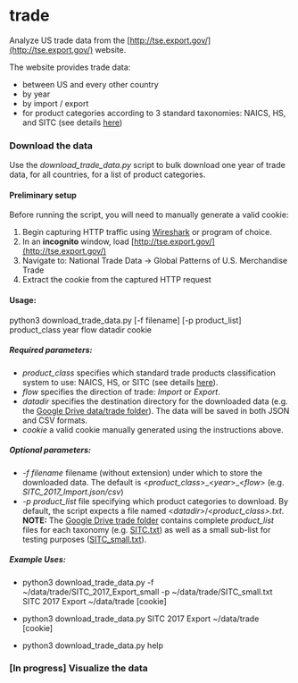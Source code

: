 # trade

Analyze US trade data from the [http://tse.export.gov/](http://tse.export.gov/) website.

The website provides trade data: 
* between US and every other country
* by year
* by import / export
* for product categories according to 3 standard taxonomies: NAICS, HS, and SITC  (see details [here](http://tse.export.gov/tse/TSEProductPicker.aspx?lblProductClassID=ProductOptions1_lblSelectedProductClass&hdnProductClassID=ProductOptions1_hdnSelectedProductClass&lblProductCodeID=ProductOptions1_lblSelectedProductCode&hdnProductCodeID=ProductOptions1_hdnSelectedProductCode&lblProductNameID=ProductOptions1_lblSelectedProductName&hdnProductNameID=ProductOptions1_hdnSelectedProductName&cellDigitLevel=ProductOptions1_DigitLevelsCell&ChartReport=False&ClassSystemValue=NAICS&ProductCode=.TOTAL&NTD=True))

### Download the data

Use the *download\_trade\_data.py* script to bulk download one year of trade data, for all countries, for a list of product categories. 

#### Preliminary setup
Before running the script, you will need to manually generate a valid cookie:

1. Begin capturing HTTP traffic using [Wireshark](https://www.wireshark.org/) or program of choice.
2. In an **incognito** window, load [http://tse.export.gov/](http://tse.export.gov/)
3. Navigate to: National Trade Data -> Global Patterns of U.S. Merchandise Trade
4. Extract the cookie from the captured HTTP request

#### Usage:
python3 download\_trade\_data.py [-f filename] [-p product_list] product_class year flow datadir cookie

##### Required parameters:
- *product\_class* specifies which standard trade products classification system to use: NAICS, HS, or SITC (see details [here](http://tse.export.gov/tse/TSEProductPicker.aspx?lblProductClassID=ProductOptions1_lblSelectedProductClass&hdnProductClassID=ProductOptions1_hdnSelectedProductClass&lblProductCodeID=ProductOptions1_lblSelectedProductCode&hdnProductCodeID=ProductOptions1_hdnSelectedProductCode&lblProductNameID=ProductOptions1_lblSelectedProductName&hdnProductNameID=ProductOptions1_hdnSelectedProductName&cellDigitLevel=ProductOptions1_DigitLevelsCell&ChartReport=False&ClassSystemValue=NAICS&ProductCode=.TOTAL&NTD=True)).
- *flow* specifies the direction of trade: *Import* or *Export*.
- *datadir* specifies the destination directory for the downloaded data (e.g. the [Google Drive data/trade folder](https://drive.google.com/drive/folders/1iql0yrj4TrLKjKyHv9O17KRoQIhyuJP4?usp=sharing)). The data will be saved in both JSON and CSV formats.
- *cookie* a valid cookie manually generated using the instructions above.

##### Optional parameters:

- *-f filename*
                filename (without extension) under which to store the downloaded data. The default is <*product\_class*>\_\<*year*\>\_\<*flow*\> (e.g. *SITC_2017_Import.json/csv*)
- *-p product\_list*
				file specifying which product categories to download. By default, the script expects a file named \<*datadir*\>/*<product\_class>.txt*. 
				**NOTE:** The [Google Drive trade folder](https://drive.google.com/drive/folders/1iql0yrj4TrLKjKyHv9O17KRoQIhyuJP4?usp=sharing) contains complete *product_list* files for each taxonomy (e.g. [SITC.txt](https://drive.google.com/file/d/18-VxAKJzB_Eru1lRse84hLijlaDQVqFY/view?usp=sharing)) as well as a small sub-list for testing purposes ([SITC_small.txt](https://drive.google.com/file/d/15R5UqULzlm8gyV7EghzeXOVQLlneRxOQ/view?usp=sharing)). 

##### Example Uses:

* python3 download\_trade\_data.py -f ~/data/trade/SITC\_2017\_Export\_small -p ~/data/trade/SITC\_small.txt SITC 2017 Export ~/data/trade [cookie]

* python3 download\_trade\_data.py SITC 2017 Export ~/data/trade [cookie]

* python3 download\_trade\_data.py help

### [In progress] Visualize the data
